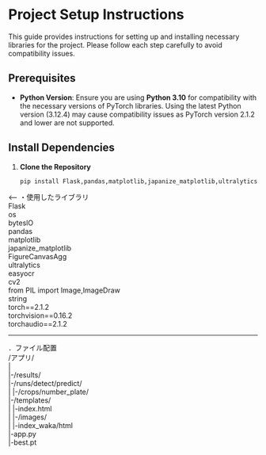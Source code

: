 # Project Setup Instructions

This guide provides instructions for setting up and installing necessary libraries for the project. Please follow each step carefully to avoid compatibility issues.

## Prerequisites

- **Python Version**: Ensure you are using **Python 3.10** for compatibility with the necessary versions of PyTorch libraries. Using the latest Python version (3.12.4) may cause compatibility issues as PyTorch version 2.1.2 and lower are not supported.

## Install Dependencies

1. **Clone the Repository**

   ```bash
   pip install Flask,pandas,matplotlib,japanize_matplotlib,ultralytics,easyocr,torch==2.1.2,torchvision==0.16.2,torchaudio==2.1.2
   ```

<--
・使用したライブラリ  
Flask  
os  
byteslO  
pandas  
matplotlib  
japanize_matplotlib  
FigureCanvasAgg  
ultralytics  
easyocr  
cv2  
from PIL import Image,ImageDraw  
string  
torch==2.1.2  
torchvision==0.16.2  
torchaudio==2.1.2  
__________________________________

．ファイル配置  
/アプリ/  
|    
|-/results/  
|-/runs/detect/predict/  
|   |-/crops/number_plate/  
|-/templates/  
|   |-index.html  
|   |-/images/  
|   |-index_waka/html  
|-app.py  
|-best.pt  



